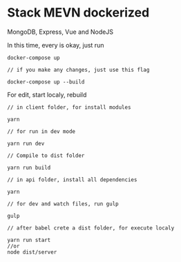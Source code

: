 # Stack MEVN dockerized

MongoDB, Express, Vue and NodeJS

In this time, every is okay, just run
```
docker-compose up

// if you make any changes, just use this flag

docker-compose up --build
```

For edit, start localy, rebuild
```
// in client folder, for install modules

yarn

// for run in dev mode

yarn run dev

// Compile to dist folder

yarn run build

// in api folder, install all dependencies

yarn

// for dev and watch files, run gulp

gulp

// after babel crete a dist folder, for execute localy

yarn run start
//or
node dist/server
```
